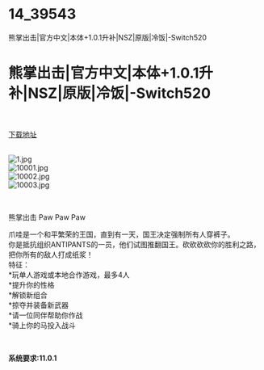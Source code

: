# 14_39543
熊掌出击|官方中文|本体+1.0.1升补|NSZ|原版|冷饭|-Switch520
# 熊掌出击|官方中文|本体+1.0.1升补|NSZ|原版|冷饭|-Switch520
 <br/></br>
[下载地址](https://www.switch520.cc/article/39543 "下载地址")
<br/></br>

<p><img title="1.jpg" src="https://www.switch520.cc/muke_img/2022_08_04_6ecb75f314dc9.jpg" alt="1.jpg"><br>
<img title="10001.jpg" src="https://www.switch520.cc/muke_img/2022_08_04_045d168368b7b.jpg" alt="10001.jpg"><br>
<img title="10002.jpg" src="https://www.switch520.cc/muke_img/2022_08_04_f505aa123b87f.jpg" alt="10002.jpg"><br>
<img title="10003.jpg" src="https://www.switch520.cc/muke_img/2022_08_04_74e1e50660426.jpg" alt="10003.jpg"></p>
<p>&nbsp;</p>
<p>熊掌出击 Paw Paw Paw</p>
<p>爪哇是一个和平繁荣的王国，直到有一天，国王决定强制所有人穿裤子。<br>
你是抵抗组织ANTIPANTS的一员，他们试图推翻国王。砍砍砍砍你的胜利之路，把你所有的敌人打成纸浆！<br>
特征：<br>
*玩单人游戏或本地合作游戏，最多4人<br>
*提升你的性格<br>
*解锁新组合<br>
*掠夺并装备新武器<br>
*请一位同伴帮助你作战<br>
*骑上你的马投入战斗</p>
<p>&nbsp;</p>
<p><strong>系统要求:11.0.1</strong></p>


<p>&nbsp;</p>
